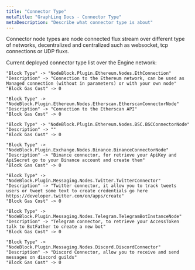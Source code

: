 ```yaml
---
title: "Connector Type"
metaTitle: "GraphLinq Docs - Connector Type"
metaDescription: "Describe what connector type is about"
---
```


Connector node types are node connected flux stream over different type of networks, decentralized and centralized such as 
websocket, tcp connections or UDP fluxs.

Current deployed connector type list over the Engine network:<br/>

```
"Block Type" -> "NodeBlock.Plugin.Ethereum.Nodes.EthConnection"
"Description" -> "Connection to the Ethereum network, can be used as Managed connection (without in parameters) or with your own node"
"Block Gas Cost" -> 0
```
```
"Block Type" -> "NodeBlock.Plugin.Ethereum.Nodes.Etherscan.EtherscanConnectorNode"
"Description" -> "Connection to the Etherscan API"
"Block Gas Cost" -> 0
```
```
"Block Type" -> "NodeBlock.Plugin.Ethereum.Nodes.BSC.BSCConnectorNode"
"Description" -> ""
"Block Gas Cost" -> 0
```
```
"Block Type" -> "NodeBlock.Plugin.Exchange.Nodes.Binance.BinanceConnectorNode"
"Description" -> "Binance connector, for retrieve your ApiKey and ApiSecret go to your Binance account and create them"
"Block Gas Cost" -> 0
```
```
"Block Type" -> "NodeBlock.Plugin.Messaging.Nodes.Twitter.TwitterConnector"
"Description" -> "Twitter connector, it allow you to track tweets users or tweet some text to create credentials go here https://developer.twitter.com/en/apps/create"
"Block Gas Cost" -> 0
```
```
"Block Type" -> "NodeBlock.Plugin.Messaging.Nodes.Telegram.TelegramBotInstanceNode"
"Description" -> "Telegram connector, to retrieve your AccessToken talk to BotFather to create a new bot"
"Block Gas Cost" -> 0
```
```
"Block Type" -> "NodeBlock.Plugin.Messaging.Nodes.Discord.DiscordConnector"
"Description" -> "Discord Connector, allow you to receive and send messages on discord guilds"
"Block Gas Cost" -> 0
```